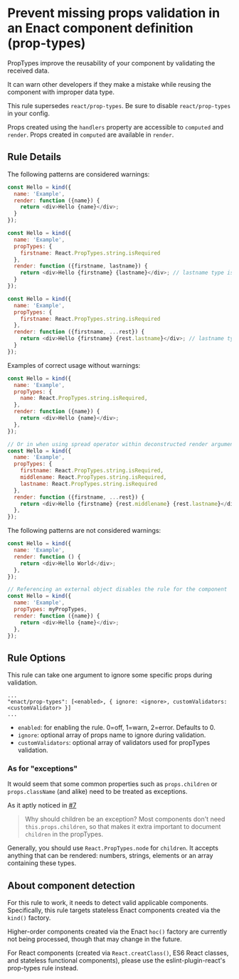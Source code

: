 # Prevent missing props validation in an Enact component definition (prop-types)

PropTypes improve the reusability of your component by validating the received data.

It can warn other developers if they make a mistake while reusing the component with improper data type.

This rule supersedes `react/prop-types`.  Be sure to disable `react/prop-types` in your config.

Props created using the `handlers` property are accessible to `computed` and `render`. Props created in `computed` are available in `render`.

## Rule Details

The following patterns are considered warnings:

```js
const Hello = kind({
  name: 'Example',
  render: function ({name}) {
    return <div>Hello {name}</div>;
  }
});

const Hello = kind({
  name: 'Example',
  propTypes: {
    firstname: React.PropTypes.string.isRequired
  },
  render: function ({firstname, lastname}) {
    return <div>Hello {firstname} {lastname}</div>; // lastname type is not defined in propTypes
  }
});

const Hello = kind({
  name: 'Example',
  propTypes: {
    firstname: React.PropTypes.string.isRequired
  },
  render: function ({firstname, ...rest}) {
    return <div>Hello {firstname} {rest.lastname}</div>; // lastname type is not defined in propTypes
  }
});
```

Examples of correct usage without warnings:

```js
const Hello = kind({
  name: 'Example',
  propTypes: {
    name: React.PropTypes.string.isRequired,
  },
  render: function ({name}) {
    return <div>Hello {name}</div>;
  },
});

// Or in when using spread operator within deconstructed render arguments:
const Hello = kind({
  name: 'Example',
  propTypes: {
    firstname: React.PropTypes.string.isRequired,
    middlename: React.PropTypes.string.isRequired,
    lastname: React.PropTypes.string.isRequired
  },
  render: function ({firstname, ...rest}) {
    return <div>Hello {firstname} {rest.middlename} {rest.lastname}</div>;
  },
});
```

The following patterns are not considered warnings:

```js
const Hello = kind({
  name: 'Example',
  render: function () {
    return <div>Hello World</div>;
  },
});

// Referencing an external object disables the rule for the component
const Hello = kind({
  name: 'Example',
  propTypes: myPropTypes,
  render: function ({name}) {
    return <div>Hello {name}</div>;
  },
});
```

## Rule Options

This rule can take one argument to ignore some specific props during validation.

```
...
"enact/prop-types": [<enabled>, { ignore: <ignore>, customValidators: <customValidator> }]
...
```

* `enabled`: for enabling the rule. 0=off, 1=warn, 2=error. Defaults to 0.
* `ignore`: optional array of props name to ignore during validation.
* `customValidators`: optional array of validators used for propTypes validation.

### As for "exceptions"

It would seem that some common properties such as `props.children` or `props.className`
(and alike) need to be treated as exceptions.

As it aptly noticed in
[#7](https://github.com/yannickcr/eslint-plugin-react/issues/7)

> Why should children be an exception?
> Most components don't need `this.props.children`, so that makes it extra important
to document `children` in the propTypes.

Generally, you should use `React.PropTypes.node` for `children`. It accepts
anything that can be rendered: numbers, strings, elements or an array containing
these types.

## About component detection

For this rule to work, it needs to detect valid applicable components. Specifically, this
rule targets stateless Enact components created via the `kind()` factory.

Higher-order components created via the Enact `hoc()` factory are currently not being processed,
though that may change in the future.

For React components (created via `React.creatClass()`, ES6 React classes, and stateless functional
components), please use the eslint-plugin-react's prop-types rule instead.
